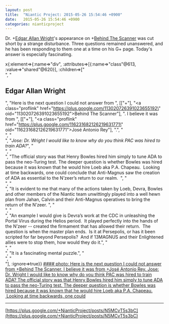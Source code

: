 ```yaml
---
layout: post
title:  "Niantic Project: 2015-05-26 15:54:46 +0900"
date:   2015-05-26 15:54:46 +0900
categories: nianticproject
---
```

Dr. +[Edgar Allan Wright](https://plus.google.com/110289508116377658380 "")'s appearance on +[Behind The Scanner](https://plus.google.com/113020726391023655192 "") was cut short by a strange disturbance. Three questions remained unanswered, and he has been responding to them one at a time on his G+ page. Today's answer is especially fascinating.

x{:element=>{:name=>"div", :attributes=>[{:name=>"class"@613, :value=>"shared"@620}], :children=>["<br />", "<h2>Edgar Allan Wright</h2>", "Here is the next question I could not answer from ", [["+"], "<a class=\"proflink\" href=\"https://plus.google.com/113020726391023655192\" oid=\"113020726391023655192\">Behind The Scanner</a>"], ". I believe it was from ", [["+"], "<a class=\"proflink\" href=\"https://plus.google.com/116231682126219631771\" oid=\"116231682126219631771\">José Antonio Rey</a>"], ".", "<br />", "<br />", "<i>Jose: Dr. Wright I would like to know why do you think PAC was hired to train ADA?</i>", "<br />", "<br />", "The official story was that Henry Bowles hired him simply to tune ADA to pass the neo-Turing test. The deeper question is whether Bowles was hired because it was known that he would hire Loeb aka P.A. Chapeau.  Looking at time backwards, one could conclude that Anti-Magnus saw the creation of ADA as essential to the N’zeer’s return to our realm.  ", "<br />", "<br />", "It is evident to me that many of the actions taken by Loeb, Devra, Bowles and other members of the Niantic team unwittingly played into a well hewn plan from Jahan, Calvin and their Anti-Magnus operatives to bring the return of the N’zeer. ", "<br />", "<br />", "An example I would give is Devra’s work at the CDC in unleashing the Portal Virus during the Helios period.  It played perfectly into the hands of the N’zeer -- created the firmament that has allowed their return.  The question is when the master plan ends.  Is it at Persepolis, or has it been scripted for far beyond Persepolis?  And if 13MAGNUS and their Enlightened allies were to stop them, how would they do it.", "<br />", "<br />", "It is a fascinating mental puzzle.", "<br />", "<br />"], :ignore=>true}}
[#### photo: Here is the next question I could not answer from +Behind The Scanner. I believe it was from +José Antonio Rey.
Jose: Dr. Wright I would like to know why do you think PAC was hired to train ADA?
The official story was that Henry Bowles hired him simply to tune ADA to pass the neo-Turing test. The deeper question is whether Bowles was hired because it was known that he would hire Loeb aka P.A. Chapeau.  Looking at time backwards, one could](https://lh3.googleusercontent.com/-kIEeHJhk33c/VWQXetuO1mI/AAAAAAAAAH8/LWBxIqE9mmk/w800-h781/ADA.png "")
- - -
[https://plus.google.com/+NianticProject/posts/N5MCvT5s3bC](https://plus.google.com/+NianticProject/posts/N5MCvT5s3bC)
